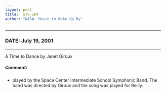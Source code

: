 ```yaml
---
layout: post
title:  STS-104
author: "NASA: Music to Wake Up By"
---
```


----
### DATE: July 19, 2001
----
A Time to Dance by Janet Giroux

##### Comment:
* played by the Space Center Intermediate School Symphonic Band. The band was directed by Giroux and the song was played for Reilly.
